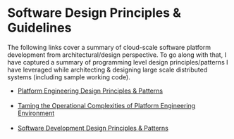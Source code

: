 # Software Design Principles &amp; Guidelines
The following links cover a summary of cloud-scale software platform development from architectural/design perspective. To go along with that, I have captured a summary of programming level design principles/patterns I have leveraged while architecting & designing large scale distributed systems (including sample working code).

- [Platform Engineering Design Principles & Patterns](/DistributedSystemsDesignPrinciples/README.md)
<br><br>
- [Taming the Operational Complexities of Platform Engineering Environment](/DistributedSystemsDesignPrinciples/OperationalComplexities.md)
<br><br>
- [Software Development Design Principles & Patterns](/SoftwareDevelopmentDesignPrinciples/README.md)
